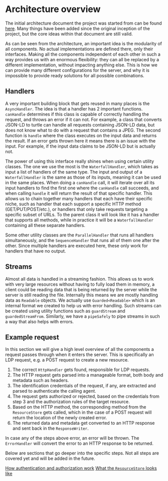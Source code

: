 # Architecture overview

The initial architecture document the project was started from can be found [here](https://rubenverborgh.github.io/solid-server-architecture/solid-architecture-v1-3-0.pdf).
Many things have been added since the original inception of the project,
but the core ideas within that document are still valid.

As can be seen from the architecture, an important idea is the modularity of all components.
No actual implementations are defined there, only their interfaces.
Making all the components independent of each other in such a way provides us with an enormous flexibility:
they can all be replaced by a different implementation, without impacting anything else.
This is how we can provide many different configurations for the server,
and why it is impossible to provide ready solutions for all possible combinations.

## Handlers
A very important building block that gets reused in many places is the `AsyncHandler`.
The idea is that a handler has 2 important functions.
`canHandle` determines if this class is capable of correctly handling the request,
and throws an error if it can not.
For example, a class that converts JSON-LD to turtle can handle all requests containing JSON-LD data,
but does not know what to do with a request that contains a JPEG.
The second function is `handle` where the class executes on the input data and returns the result.
If an error gets thrown here it means there is an issue with the input.
For example, if the input data claims to be JSON-LD but is actually not.

The power of using this interface really shines when using certain utility classes.
The one we use the most is the `WaterfallHandler`,
which takes as input a list of handlers of the same type.
The input and output of a `WaterfallHandler` is the same as those of its inputs,
meaning it can be used in the same places.
When doing a `canHandle` call, it will iterate over all its input handlers
to find the first one where the `canHandle` call succeeds,
and when calling `handle` it will return the result of that specific handler.
This allows us to chain together many handlers that each have their specific niche,
such as handler that each support a specific HTTP method (GET/PUT/POST/etc.),
or handlers that only take requests targeting a specific subset of URLs.
To the parent class it will look like it has a handler that supports all methods,
while in practice it will be a `WaterfallHandler` containing all these separate handlers.

Some other utility classes are the `ParallelHandler` that runs all handlers simultaneously,
and the `SequenceHandler` that runs all of them one after the other.
Since multiple handlers are executed here, these only work for handlers that have no output.

## Streams
Almost all data is handled in a streaming fashion.
This allows us to work with very large resources without having to fully load them in memory,
a client could be reading data that is being returned by the server while the server is still reading the file.
Internally this means we are mostly handling data as `Readable` objects.
We actually use `Guarded<Readable>` which is an internal format we created to help us with error handling.
Such streams can be created using utility functions such as `guardStream` and `guardedStreamFrom`.
Similarly, we have a `pipeSafely` to pipe streams in such a way that also helps with errors.

## Example request
In this section we will give a high level overview of all the components
a request passes through when it enters the server.
This is specifically an LDP request, e.g. a POST request to create a new resource.

1. The correct `HttpHandler` gets found, responsible for LDP requests.
2. The HTTP request gets parsed into a manageable format, both body and metadata such as headers.
3. The identification credentials of the request, if any, are extracted and parsed to authenticate the calling agent.
4. The request gets authorized or rejected, based on the credentials from step 3
   and the authorization rules of the target resource.
5. Based on the HTTP method, the corresponding method from the `ResourceStore` gets called,
   which in the case of a POST request will return the location of the newly created error.
6. The returned data and metadata get converted to an HTTP response and sent back in the `ResponseWriter`.

In case any of the steps above error, an error will be thrown.
The `ErrorHandler` will convert the error to an HTTP response to be returned.

Below are sections that go deeper into the specific steps.
Not all steps are covered yet and will be added in the future.

[How authentication and authorization work](authorization.md)
[What the `ResourceStore` looks like](resource-store.md)
